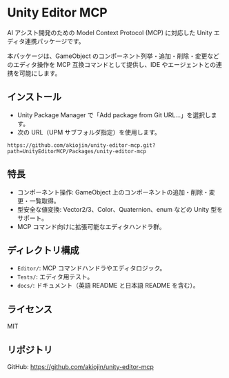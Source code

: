 # Unity Editor MCP

AI アシスト開発のための Model Context Protocol (MCP) に対応した Unity エディタ連携パッケージです。

本パッケージは、GameObject のコンポーネント列挙・追加・削除・変更などのエディタ操作を MCP 互換コマンドとして提供し、IDE やエージェントとの連携を可能にします。

## インストール

- Unity Package Manager で「Add package from Git URL…」を選択します。
- 次の URL（UPM サブフォルダ指定）を使用します。

```
https://github.com/akiojin/unity-editor-mcp.git?path=UnityEditorMCP/Packages/unity-editor-mcp
```

## 特長

- コンポーネント操作: GameObject 上のコンポーネントの追加・削除・変更・一覧取得。
- 型安全な値変換: Vector2/3、Color、Quaternion、enum などの Unity 型をサポート。
- MCP コマンド向けに拡張可能なエディタハンドラ群。

## ディレクトリ構成

- `Editor/`: MCP コマンドハンドラやエディタロジック。
- `Tests/`: エディタ用テスト。
- `docs/`: ドキュメント（英語 README と日本語 README を含む）。

## ライセンス

MIT

## リポジトリ

GitHub: https://github.com/akiojin/unity-editor-mcp

